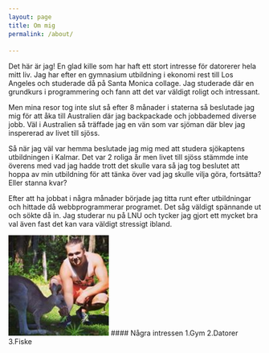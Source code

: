 ```yaml
---
layout: page
title: Om mig
permalink: /about/

---
```

Det här är jag!
En glad kille som har haft ett stort intresse för datorerer hela mitt liv.
Jag har efter en gymnasium utbildning i ekonomi rest till Los Angeles och studerade då på Santa Monica collage.
Jag studerade där en grundkurs i programmering och fann att det var väldigt roligt och intressant.

Men mina resor tog inte slut så efter 8 månader i staterna så beslutade jag mig för att åka till Australien där jag backpackade och
jobbademed diverse jobb. Väl i Australien så träffade jag en vän som var sjöman där blev jag inspererad av livet till sjöss.

Så när jag väl var hemma beslutade jag mig med att studera sjökaptens utbildningen i Kalmar. Det var 2 roliga år men livet till sjöss
stämmde inte överens med vad jag hadde trott det skulle vara så jag tog beslutet att hoppa av min utbildning för att tänka över vad
jag skulle vilja göra, fortsätta? Eller stanna kvar? 

Efter att ha jobbat i några månader började jag titta runt efter utbildningar och hittade då webbprogrammerar programet.
Det såg väldigt spännande ut och sökte då in. Jag studerar nu på LNU och tycker jag gjort ett mycket bra val även fast det kan
vara väldigt stressigt ibland.

<img src="/Pics/jag.jpg" width="200" height="200" alt="">
#### Några intressen
1.Gym
2.Datorer
3.Fiske






[jekyll-organization]: https://github.com/jekyll
